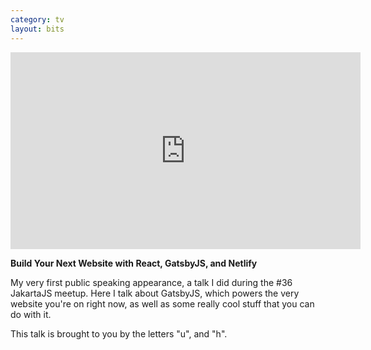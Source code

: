 ```yaml
---
category: tv
layout: bits
---
```


<iframe width="560" height="315" src="https://www.youtube-nocookie.com/embed/2-UdpRZEMfk" frameborder="0" allowfullscreen></iframe>

**Build Your Next Website with React, GatsbyJS, and Netlify**

My very first public speaking appearance, a talk I did during the #36 JakartaJS meetup. Here I talk about GatsbyJS, which powers the very website you're on right now, as well as some really cool stuff that you can do with it.

This talk is brought to you by the letters "u", and "h".
